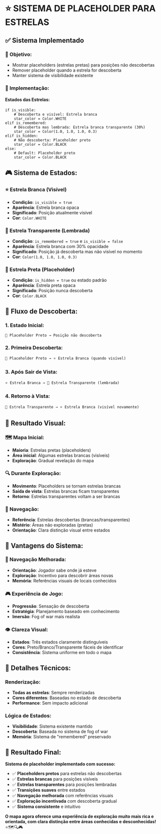 # ⭐ SISTEMA DE PLACEHOLDER PARA ESTRELAS

## ✅ Sistema Implementado

### **🎯 Objetivo:**
- Mostrar placeholders (estrelas pretas) para posições não descobertas
- Remover placeholder quando a estrela for descoberta
- Manter sistema de visibilidade existente

### **🔧 Implementação:**

#### **Estados das Estrelas:**
```gdscript
if is_visible:
    # Descoberta e visível: Estrela branca
    star_color = Color.WHITE
elif is_remembered:
    # Descoberta mas lembrada: Estrela branca transparente (30%)
    star_color = Color(1.0, 1.0, 1.0, 0.3)
elif is_hidden:
    # Não descoberta: Placeholder preto
    star_color = Color.BLACK
else:
    # Default: Placeholder preto
    star_color = Color.BLACK
```

## 🎮 **Sistema de Estados:**

### **⭐ Estrela Branca (Visível)**
- **Condição**: `is_visible = true`
- **Aparência**: Estrela branca opaca
- **Significado**: Posição atualmente visível
- **Cor**: `Color.WHITE`

### **👻 Estrela Transparente (Lembrada)**
- **Condição**: `is_remembered = true` e `is_visible = false`
- **Aparência**: Estrela branca com 30% opacidade
- **Significado**: Posição já descoberta mas não visível no momento
- **Cor**: `Color(1.0, 1.0, 1.0, 0.3)`

### **🖤 Estrela Preta (Placeholder)**
- **Condição**: `is_hidden = true` ou estado padrão
- **Aparência**: Estrela preta opaca
- **Significado**: Posição nunca descoberta
- **Cor**: `Color.BLACK`

## 🔄 **Fluxo de Descoberta:**

### **1. Estado Inicial:**
```
🖤 Placeholder Preto → Posição não descoberta
```

### **2. Primeira Descoberta:**
```
🖤 Placeholder Preto → ⭐ Estrela Branca (quando visível)
```

### **3. Após Sair de Vista:**
```
⭐ Estrela Branca → 👻 Estrela Transparente (lembrada)
```

### **4. Retorno à Vista:**
```
👻 Estrela Transparente → ⭐ Estrela Branca (visível novamente)
```

## 🎨 **Resultado Visual:**

### **🗺️ Mapa Inicial:**
- **Maioria**: Estrelas pretas (placeholders)
- **Área inicial**: Algumas estrelas brancas (visíveis)
- **Exploração**: Gradual revelação do mapa

### **🔍 Durante Exploração:**
- **Movimento**: Placeholders se tornam estrelas brancas
- **Saída de vista**: Estrelas brancas ficam transparentes
- **Retorno**: Estrelas transparentes voltam a ser brancas

### **📍 Navegação:**
- **Referência**: Estrelas descobertas (brancas/transparentes)
- **Mistério**: Áreas não exploradas (pretas)
- **Orientação**: Clara distinção visual entre estados

## 🎯 **Vantagens do Sistema:**

### **🧭 Navegação Melhorada:**
- **Orientação**: Jogador sabe onde já esteve
- **Exploração**: Incentivo para descobrir áreas novas
- **Memória**: Referências visuais de locais conhecidos

### **🎮 Experiência de Jogo:**
- **Progressão**: Sensação de descoberta
- **Estratégia**: Planejamento baseado em conhecimento
- **Imersão**: Fog of war mais realista

### **👁️ Clareza Visual:**
- **Estados**: Três estados claramente distinguíveis
- **Cores**: Preto/Branco/Transparente fáceis de identificar
- **Consistência**: Sistema uniforme em todo o mapa

## 🔧 **Detalhes Técnicos:**

### **Renderização:**
- **Todas as estrelas**: Sempre renderizadas
- **Cores diferentes**: Baseadas no estado de descoberta
- **Performance**: Sem impacto adicional

### **Lógica de Estados:**
- **Visibilidade**: Sistema existente mantido
- **Descoberta**: Baseada no sistema de fog of war
- **Memória**: Sistema de "remembered" preservado

## 🎊 **Resultado Final:**

**Sistema de placeholder implementado com sucesso:**
- ✅ **Placeholders pretos** para estrelas não descobertas
- ✅ **Estrelas brancas** para posições visíveis
- ✅ **Estrelas transparentes** para posições lembradas
- ✅ **Transições suaves** entre estados
- ✅ **Navegação melhorada** com referências visuais
- ✅ **Exploração incentivada** com descoberta gradual
- ✅ **Sistema consistente** e intuitivo

**O mapa agora oferece uma experiência de exploração muito mais rica e orientada, com clara distinção entre áreas conhecidas e desconhecidas!** ⭐🗺️🔍🎮